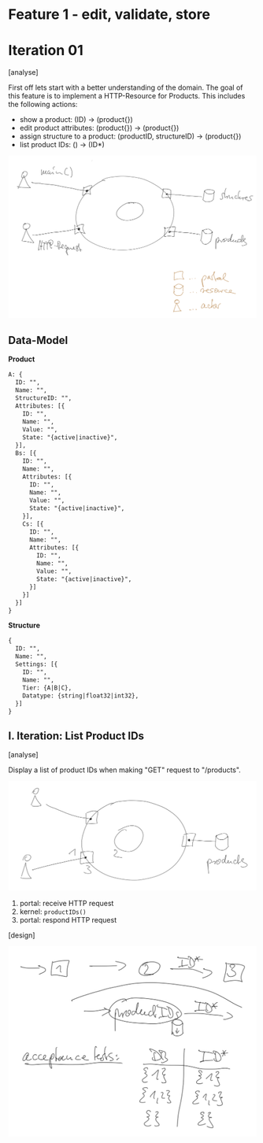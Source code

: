 # Feature 1 - edit, validate, store

# Iteration 01

[analyse]

First off lets start with a better understanding of the domain. The goal of this feature is to implement a HTTP-Resource for Products. This includes the following actions:

* show a product: (ID) -> (product{})
* edit product attributes: (product{}) -> (product{})
* assign structure to a product: (productID, structureID) -> (product{})
* list product IDs: () -> (ID*)

![architecture overview](images/01_architecture_overview.png)

## Data-Model

**Product**
```
A: {
  ID: "",
  Name: "",
  StructureID: "",
  Attributes: [{
    ID: "",
    Name: "",
    Value: "",
    State: "{active|inactive}",
  }],
  Bs: [{
    ID: "",
    Name: "",
    Attributes: [{
      ID: "",
      Name: "",
      Value: "",
      State: "{active|inactive}",
    }],
    Cs: [{
      ID: "",
      Name: "",
      Attributes: [{
        ID: "",
        Name: "",
        Value: "",
        State: "{active|inactive}",
      }]
    }]
  }]
}
```

**Structure**
```
{
  ID: "",
  Name: "",
  Settings: [{
    ID: "",
    Name: "",
    Tier: {A|B|C},
    Datatype: {string|float32|int32},
  }]
}
```

## I. Iteration: List Product IDs

[analyse]

Display a list of product IDs when making "GET" request to "/products".

![list products overview](images/01_list_products_overview.png)

1) portal: receive HTTP request
1) kernel: `productIDs()`
3) portal: respond HTTP request

[design]

![list products design](images/01_list_products_design.png)


